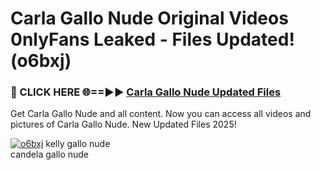 # Carla Gallo Nude Original Videos 0nlyFans Leaked - Files Updated! (o6bxj)

<h3>🔴 CLICK HERE 🌐==►► <a href="https://tinyurl.com/yrmya6cz" rel="nofollow">Carla Gallo Nude Updated Files</a></h3>

Get Carla Gallo Nude and all content. Now you can access all videos and pictures of Carla Gallo Nude. New Updated Files 2025!

[![o6bxj](https://i.imgur.com/FMdXYCs.gif)](https://tinyurl.com/yrmya6cz)
kelly gallo nude<br>
candela gallo nude